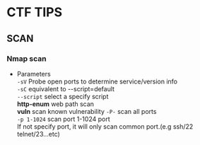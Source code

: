 CTF TIPS
===

## SCAN
### Nmap scan
  - Parameters  
    `-sV` Probe open ports to determine service/version info  
    `-sC` equivalent to --script=default  
    `--script` select a specify script  
    **http-enum** web path scan  
    **vuln** scan known vulnerability
    `-P-` scan all ports  
    `-p 1-1024` scan port 1-1024 port  
    If not specify port, it will only scan common port.(e.g ssh/22 telnet/23...etc)  
    
 
    
    
